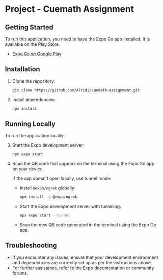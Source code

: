 # Project - Cuemath Assignment

## Getting Started

To run this application, you need to have the Expo Go app installed. It is available on the Play Store.

- [Expo Go on Google Play](https://play.google.com/store/apps/details?id=host.exp.exponent&hl=en_IN)

## Installation

1. Clone the repository:

   ```sh
   git clone https://github.com/A7ridi/cuemath-assignment.git
   ```

2. Install dependencies:

   ```sh
   npm install
   ```

## Running Locally

To run the application locally:

3. Start the Expo development server:

   ```sh
   npx expo start
   ```

4. Scan the QR code that appears on the terminal using the Expo Go app on your device.

   If the app doesn't open locally, use tunnel mode:

   - Install `@expo/ngrok` globally:

     ```sh
     npm install -g @expo/ngrok
     ```

   - Start the Expo development server with tunneling:

     ```sh
     npx expo start --tunnel
     ```

   - Scan the new QR code generated in the terminal using the Expo Go app.

## Troubleshooting

- If you encounter any issues, ensure that your development environment and dependencies are correctly set up as per the instructions above.
- For further assistance, refer to the Expo documentation or community forums.
